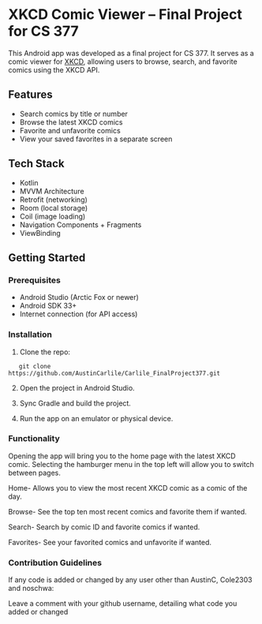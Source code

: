 # XKCD Comic Viewer – Final Project for CS 377

This Android app was developed as a final project for CS 377. It serves as a comic viewer for [XKCD](https://xkcd.com), allowing users to browse, search, and favorite comics using the XKCD API.

## Features

- Search comics by title or number
- Browse the latest XKCD comics
- Favorite and unfavorite comics
- View your saved favorites in a separate screen

## Tech Stack

- Kotlin
- MVVM Architecture
- Retrofit (networking)
- Room (local storage)
- Coil (image loading)
- Navigation Components + Fragments
- ViewBinding

## Getting Started

### Prerequisites

- Android Studio (Arctic Fox or newer)
- Android SDK 33+
- Internet connection (for API access)

### Installation

1. Clone the repo:

```
   git clone https://github.com/AustinCarlile/Carlile_FinalProject377.git
```

2. Open the project in Android Studio.

3. Sync Gradle and build the project.
4. Run the app on an emulator or physical device.


### Functionality

Opening the app will bring you to the home page with the latest XKCD comic.
Selecting the hamburger menu in the top left will allow you to switch between pages.

Home- Allows you to view the most recent XKCD comic as a comic of the day.

Browse- See the top ten most recent comics and favorite them if wanted.

Search- Search by comic ID and favorite comics if wanted.

Favorites- See your favorited comics and unfavorite if wanted.

### Contribution Guidelines

If any code is added or changed by any user other than AustinC, Cole2303 and noschwa:

Leave a comment with your github username, detailing what code you added or changed




